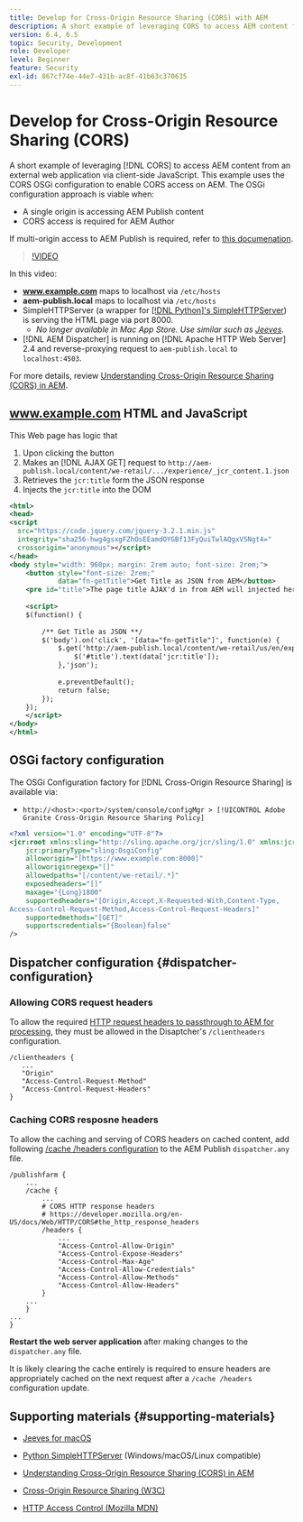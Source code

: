 ```yaml
---
title: Develop for Cross-Origin Resource Sharing (CORS) with AEM
description: A short example of leveraging CORS to access AEM content from an external web application via client-side JavaScript.
version: 6.4, 6.5
topic: Security, Development
role: Developer
level: Beginner
feature: Security
exl-id: 867cf74e-44e7-431b-ac8f-41b63c370635
---
```

# Develop for Cross-Origin Resource Sharing (CORS)

A short example of leveraging [!DNL CORS] to access AEM content from an external web application via client-side JavaScript. This example uses the CORS OSGi configuration to enable CORS access on AEM. The OSGi configuration approach is viable when:

* A single origin is accessing AEM Publish content
* CORS access is required for AEM Author

If multi-origin access to AEM Publish is required, refer to [this documenation](https://experienceleague.adobe.com/docs/experience-manager-learn/getting-started-with-aem-headless/deployments/configurations/cors.html?lang=en#dispatcher-configuration).

>[!VIDEO](https://video.tv.adobe.com/v/18837?quality=12&learn=on)

In this video:

* **www.example.com** maps to localhost via `/etc/hosts`
* **aem-publish.local** maps to localhost via `/etc/hosts`
* SimpleHTTPServer (a wrapper for [[!DNL Python]'s SimpleHTTPServer](https://docs.python.org/2/library/simplehttpserver.html)) is serving the HTML page via port 8000.
  * _No longer available in Mac App Store. Use similar such as [Jeeves](https://apps.apple.com/us/app/jeeves-local-http-server/id980824182?mt=12)._
* [!DNL AEM Dispatcher] is running on [!DNL Apache HTTP Web Server] 2.4 and reverse-proxying request to `aem-publish.local` to `localhost:4503`.

For more details, review [Understanding Cross-Origin Resource Sharing (CORS) in AEM](./understand-cross-origin-resource-sharing.md).

## www.example.com HTML and JavaScript

This Web page has logic that

1. Upon clicking the button
1. Makes an [!DNL AJAX GET] request to `http://aem-publish.local/content/we-retail/.../experience/_jcr_content.1.json`
1. Retrieves the `jcr:title` form the JSON response
1. Injects the `jcr:title` into the DOM

```xml
<html>
<head>
<script
  src="https://code.jquery.com/jquery-3.2.1.min.js"
  integrity="sha256-hwg4gsxgFZhOsEEamdOYGBf13FyQuiTwlAQgxVSNgt4="
  crossorigin="anonymous"></script>   
</head>
<body style="width: 960px; margin: 2rem auto; font-size: 2rem;">
    <button style="font-size: 2rem;"
            data="fn-getTitle">Get Title as JSON from AEM</button>
    <pre id="title">The page title AJAX'd in from AEM will injected here</pre>
    
    <script>
    $(function() { 
        
        /** Get Title as JSON **/
        $('body').on('click', '[data="fn-getTitle"]', function(e) { 
            $.get('http://aem-publish.local/content/we-retail/us/en/experience/_jcr_content.1.json', function(data) {
                $('#title').text(data['jcr:title']);
            },'json');
            
            e.preventDefault();
            return false;
        });
    });
    </script>
</body>
</html>
```

## OSGi factory configuration

The OSGi Configuration factory for [!DNL Cross-Origin Resource Sharing] is available via:

* `http://<host>:<port>/system/console/configMgr > [!UICONTROL Adobe Granite Cross-Origin Resource Sharing Policy]`

```xml
<?xml version="1.0" encoding="UTF-8"?>
<jcr:root xmlns:sling="http://sling.apache.org/jcr/sling/1.0" xmlns:jcr="http://www.jcp.org/jcr/1.0"
    jcr:primaryType="sling:OsgiConfig"
    alloworigin="[https://www.example.com:8000]"
    alloworiginregexp="[]"
    allowedpaths="[/content/we-retail/.*]"
    exposedheaders="[]"
    maxage="{Long}1800"
    supportedheaders="[Origin,Accept,X-Requested-With,Content-Type,
Access-Control-Request-Method,Access-Control-Request-Headers]"
    supportedmethods="[GET]"
    supportscredentials="{Boolean}false"
/>
```

## Dispatcher configuration {#dispatcher-configuration}

### Allowing CORS request headers

To allow the required [HTTP request headers to passthrough to AEM for processing](https://experienceleague.adobe.com/docs/experience-manager-dispatcher/using/configuring/dispatcher-configuration.html?lang=en#specifying-the-http-headers-to-pass-through-clientheaders), they must be allowed in the Disaptcher's `/clientheaders` configuration.

```
/clientheaders {
   ...
   "Origin"
   "Access-Control-Request-Method"
   "Access-Control-Request-Headers"
}
```

### Caching CORS resposne headers
 
To allow the caching and serving of CORS headers on cached content, add following [/cache /headers configuration](https://experienceleague.adobe.com/docs/experience-manager-dispatcher/using/configuring/dispatcher-configuration.html?lang=en#caching-http-response-headers) to the AEM Publish `dispatcher.any` file.

```
/publishfarm {
    ...
    /cache {
        ...
        # CORS HTTP response headers
        # https://developer.mozilla.org/en-US/docs/Web/HTTP/CORS#the_http_response_headers
        /headers {
            ...
            "Access-Control-Allow-Origin"
            "Access-Control-Expose-Headers"
            "Access-Control-Max-Age"
            "Access-Control-Allow-Credentials"
            "Access-Control-Allow-Methods"
            "Access-Control-Allow-Headers"
        }
    ...
    }
...
}
```

**Restart the web server application** after making changes to the `dispatcher.any` file.

It is likely clearing the cache entirely is required to ensure headers are appropriately cached on the next request after a `/cache /headers` configuration update.

## Supporting materials {#supporting-materials}

* [Jeeves for macOS](https://apps.apple.com/us/app/jeeves-local-http-server/id980824182?mt=12)
* [Python SimpleHTTPServer](https://docs.python.o:qrg/2/library/simplehttpserver.html) (Windows/macOS/Linux compatible)

* [Understanding Cross-Origin Resource Sharing (CORS) in AEM](./understand-cross-origin-resource-sharing.md)
* [Cross-Origin Resource Sharing (W3C)](https://www.w3.org/TR/cors/)
* [HTTP Access Control (Mozilla MDN)](https://developer.mozilla.org/en-US/docs/Web/HTTP/Access_control_CORS)
